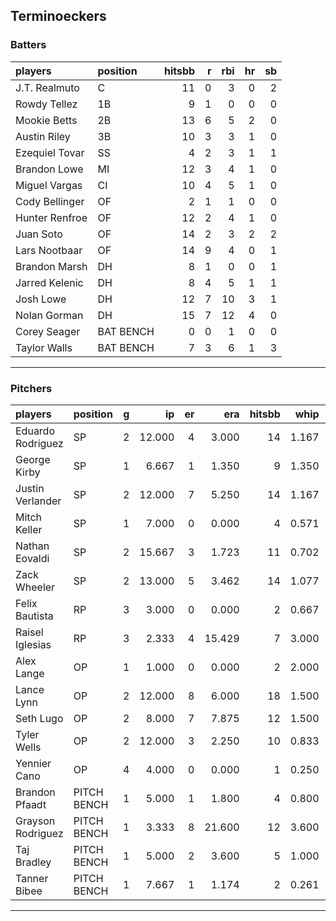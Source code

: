 ## Terminoeckers

### Batters

 
|players        |position  | hitsbb|  r| rbi| hr| sb| 
|:--------------|:---------|------:|--:|---:|--:|--:| 
|J.T. Realmuto  |C         |     11|  0|   3|  0|  2| 
|Rowdy Tellez   |1B        |      9|  1|   0|  0|  0| 
|Mookie Betts   |2B        |     13|  6|   5|  2|  0| 
|Austin Riley   |3B        |     10|  3|   3|  1|  0| 
|Ezequiel Tovar |SS        |      4|  2|   3|  1|  1| 
|Brandon Lowe   |MI        |     12|  3|   4|  1|  0| 
|Miguel Vargas  |CI        |     10|  4|   5|  1|  0| 
|Cody Bellinger |OF        |      2|  1|   1|  0|  0| 
|Hunter Renfroe |OF        |     12|  2|   4|  1|  0| 
|Juan Soto      |OF        |     14|  2|   3|  2|  2| 
|Lars Nootbaar  |OF        |     14|  9|   4|  0|  1| 
|Brandon Marsh  |DH        |      8|  1|   0|  0|  1| 
|Jarred Kelenic |DH        |      8|  4|   5|  1|  1| 
|Josh Lowe      |DH        |     12|  7|  10|  3|  1| 
|Nolan Gorman   |DH        |     15|  7|  12|  4|  0| 
|Corey Seager   |BAT BENCH |      0|  0|   1|  0|  0| 
|Taylor Walls   |BAT BENCH |      7|  3|   6|  1|  3| 

* * *

### Pitchers

 
|players           |position    |  g|     ip| er|    era| hitsbb|  whip| so|  w| sv| 
|:-----------------|:-----------|--:|------:|--:|------:|------:|-----:|--:|--:|--:| 
|Eduardo Rodriguez |SP          |  2| 12.000|  4|  3.000|     14| 1.167| 13|  1|  0| 
|George Kirby      |SP          |  1|  6.667|  1|  1.350|      9| 1.350|  6|  1|  0| 
|Justin Verlander  |SP          |  2| 12.000|  7|  5.250|     14| 1.167| 10|  1|  0| 
|Mitch Keller      |SP          |  1|  7.000|  0|  0.000|      4| 0.571| 13|  1|  0| 
|Nathan Eovaldi    |SP          |  2| 15.667|  3|  1.723|     11| 0.702| 17|  1|  0| 
|Zack Wheeler      |SP          |  2| 13.000|  5|  3.462|     14| 1.077| 15|  0|  0| 
|Felix Bautista    |RP          |  3|  3.000|  0|  0.000|      2| 0.667|  8|  0|  3| 
|Raisel Iglesias   |RP          |  3|  2.333|  4| 15.429|      7| 3.000|  3|  0|  1| 
|Alex Lange        |OP          |  1|  1.000|  0|  0.000|      2| 2.000|  2|  0|  1| 
|Lance Lynn        |OP          |  2| 12.000|  8|  6.000|     18| 1.500| 11|  1|  0| 
|Seth Lugo         |OP          |  2|  8.000|  7|  7.875|     12| 1.500|  7|  0|  0| 
|Tyler Wells       |OP          |  2| 12.000|  3|  2.250|     10| 0.833| 15|  1|  0| 
|Yennier Cano      |OP          |  4|  4.000|  0|  0.000|      1| 0.250|  4|  0|  1| 
|Brandon Pfaadt    |PITCH BENCH |  1|  5.000|  1|  1.800|      4| 0.800|  5|  0|  0| 
|Grayson Rodriguez |PITCH BENCH |  1|  3.333|  8| 21.600|     12| 3.600|  3|  0|  0| 
|Taj Bradley       |PITCH BENCH |  1|  5.000|  2|  3.600|      5| 1.000|  4|  0|  0| 
|Tanner Bibee      |PITCH BENCH |  1|  7.667|  1|  1.174|      2| 0.261|  7|  0|  0| 


* * *


